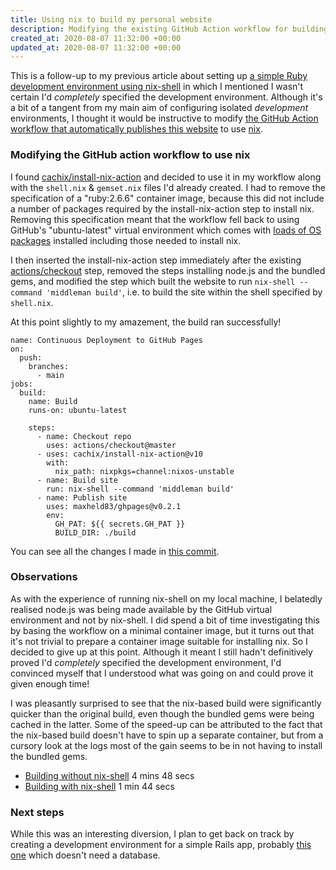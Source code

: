 ```yaml
---
title: Using nix to build my personal website
description: Modifying the existing GitHub Action workflow for building the website to use cachix/install-nix-action and nix-shell
created_at: 2020-08-07 11:32:00 +00:00
updated_at: 2020-08-07 11:32:00 +00:00
---
```


This is a follow-up to my previous article about setting up [a simple Ruby development environment using nix-shell][nix-shell-article] in which I mentioned I wasn't certain I'd _completely_ specified the development environment. Although it's a bit of a tangent from my main aim of configuring isolated _development_ environments, I thought it would be instructive to modify [the GitHub Action workflow that automatically publishes this website][github-actions-article] to use [nix][].

### Modifying the GitHub action workflow to use nix

I found [cachix/install-nix-action][] and decided to use it in my workflow along with the `shell.nix` & `gemset.nix` files I'd already created. I had to remove the specification of a "ruby:2.6.6" container image, because this did not include a number of packages required by the install-nix-action step to install nix. Removing this specification meant that the workflow fell back to using GitHub's "ubuntu-latest" virtual environment which comes with [loads of OS packages][github-ubuntu-1804-packages] installed including those needed to install nix.

I then inserted the install-nix-action step immediately after the existing [actions/checkout][] step, removed the steps installing node.js and the bundled gems, and modified the step which built the website to run `nix-shell --command 'middleman build'`, i.e. to build the site within the shell specified by `shell.nix`.

At this point slightly to my amazement, the build ran successfully!

    name: Continuous Deployment to GitHub Pages
    on:
      push:
        branches:
          - main
    jobs:
      build:
        name: Build
        runs-on: ubuntu-latest

        steps:
          - name: Checkout repo
            uses: actions/checkout@master
          - uses: cachix/install-nix-action@v10
            with:
              nix_path: nixpkgs=channel:nixos-unstable
          - name: Build site
            run: nix-shell --command 'middleman build'
          - name: Publish site
            uses: maxheld83/ghpages@v0.2.1
            env:
              GH_PAT: ${{ secrets.GH_PAT }}
              BUILD_DIR: ./build

You can see all the changes I made in [this commit][use-nix-commit].

### Observations

As with the experience of running nix-shell on my local machine, I belatedly realised node.js was being made available by the GitHub virtual environment and not by nix-shell. I did spend a bit of time investigating this by basing the workflow on a minimal container image, but it turns out that it's not trivial to prepare a container image suitable for installing nix. So I decided to give up at this point. Although it meant I still hadn't definitively proved I'd _completely_ specified the development environment, I'd convinced myself that I understood what was going on and could prove it given enough time!

I was pleasantly surprised to see that the nix-based build were significantly quicker than the original build, even though the bundled gems were being cached in the latter. Some of the speed-up can be attributed to the fact that the nix-based build doesn't have to spin up a separate container, but from a cursory look at the logs most of the gain seems to be in not having to install the bundled gems.

* [Building without nix-shell](https://github.com/floehopper/jamesmead.org/actions/runs/183152555) 4 mins 48 secs
* [Building with nix-shell](https://github.com/floehopper/jamesmead.org/actions/runs/183290575) 1 min 44 secs

### Next steps

While this was an interesting diversion, I plan to get back on track by creating a development environment for a simple Rails app, probably [this one][freerange/site] which doesn't need a database.

[nix-shell-article]: /blog/2020-07-26-a-simple-ruby-development-environment-using-nix-shell
[cachix/install-nix-action]: https://github.com/cachix/install-nix-action
[actions/checkout]: https://github.com/actions/checkout
[nix]: https://nixos.org/
[github-ubuntu-1804-packages]: https://github.com/actions/virtual-environments/blob/master/images/linux/Ubuntu1804-README.md
[github-actions-article]: /blog/2019-09-07-using-github-actions-to-publish-a-static-site-to-github-pages
[use-nix-commit]: https://github.com/floehopper/jamesmead.org/commit/cee581de9849fa721bf621fe58553458b17e83c5
[freerange/site]: https://github.com/freerange/site
